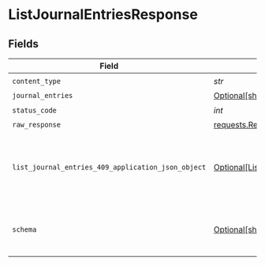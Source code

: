 # ListJournalEntriesResponse


## Fields

| Field                                                                                                             | Type                                                                                                              | Required                                                                                                          | Description                                                                                                       |
| ----------------------------------------------------------------------------------------------------------------- | ----------------------------------------------------------------------------------------------------------------- | ----------------------------------------------------------------------------------------------------------------- | ----------------------------------------------------------------------------------------------------------------- |
| `content_type`                                                                                                    | *str*                                                                                                             | :heavy_check_mark:                                                                                                | N/A                                                                                                               |
| `journal_entries`                                                                                                 | [Optional[shared.JournalEntries]](../../models/shared/journalentries.md)                                          | :heavy_minus_sign:                                                                                                | Success                                                                                                           |
| `status_code`                                                                                                     | *int*                                                                                                             | :heavy_check_mark:                                                                                                | N/A                                                                                                               |
| `raw_response`                                                                                                    | [requests.Response](https://requests.readthedocs.io/en/latest/api/#requests.Response)                             | :heavy_minus_sign:                                                                                                | N/A                                                                                                               |
| `list_journal_entries_409_application_json_object`                                                                | [Optional[ListJournalEntries409ApplicationJSON]](../../models/operations/listjournalentries409applicationjson.md) | :heavy_minus_sign:                                                                                                | The data type's dataset has not been requested or is still syncing.                                               |
| `schema`                                                                                                          | [Optional[shared.Schema]](../../models/shared/schema.md)                                                          | :heavy_minus_sign:                                                                                                | Your `query` parameter was not correctly formed                                                                   |